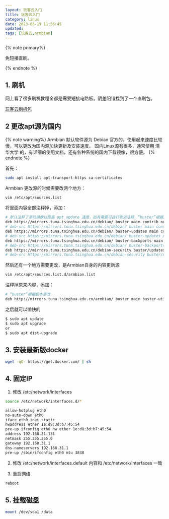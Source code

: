 ```yaml
---
layout: 玩客云入门
title: 玩客云入门
category: linux
date: 2023-08-19 11:56:45
updated:
tags: [玩客云,armbian]
---
```


{% note primary%}

免短接直刷。

{% endnote %}

<!-- more -->

## 1. 刷机

网上看了很多刷机教程全都是需要短接电路板。阴差阳错找到了一个直刷包。

[玩客云刷机包]()


## 2 更改apt源为国内

{% note warning%}
Armbian 默认软件源为 Debian 官方的，使用起来速度比较慢，可以更改为国内源加快更新及安装速度。
国内Linux源有很多，通常使用 清华大学 的，有详细的使用文档，还有各种系统的国内下载镜像，很方便。
{% endnote %}

首先：

```sh
sudo apt install apt-transport-https ca-certificates
```

Armbian 更改源的时候需要改两个地方：

```sh
vim /etc/apt/sources.list
```

将里面内容全部注释掉，添加：

```sh
# 默认注释了源码镜像以提高 apt update 速度，如有需要可自行取消注释，“buster”根据版本更改。
deb https://mirrors.tuna.tsinghua.edu.cn/debian/ buster main contrib non-free
# deb-src https://mirrors.tuna.tsinghua.edu.cn/debian/ buster main contrib non-free
deb https://mirrors.tuna.tsinghua.edu.cn/debian/ buster-updates main contrib non-free
# deb-src https://mirrors.tuna.tsinghua.edu.cn/debian/ buster-updates main contrib non-free
deb https://mirrors.tuna.tsinghua.edu.cn/debian/ buster-backports main contrib non-free
# deb-src https://mirrors.tuna.tsinghua.edu.cn/debian/ buster-backports main contrib non-free
deb https://mirrors.tuna.tsinghua.edu.cn/debian-security buster/updates main contrib non-free
# deb-src https://mirrors.tuna.tsinghua.edu.cn/debian-security buster/updates main contrib non-free
```

然后还有一个地方需要更改，是Armbian自身的内容更新源

```sh
vim /etc/apt/sources.list.d/armbian.list
```

注释掉原来内容，添加：

```sh
# “buster”根据版本更改
deb http://mirrors.tuna.tsinghua.edu.cn/armbian/ buster main buster-utils buster-desktop
```

之后就可以愉快的

```sh
$ sudo apt update
$ sudo apt upgrade
or
$ sudo apt dist-upgrade
```

## 3. 安装最新版docker

```sh
wget -qO- https://get.docker.com/ | sh
```

## 4. 固定IP

1. 修改 /etc/network/interfaces

```sh
source /etc/network/interfaces.d/*

allow-hotplug eth0
no-auto-down eth0
iface eth0 inet static
hwaddress ether 1e:d8:3d:b7:45:54
pre-up ifconfig eth0 hw ether 1e:d8:3d:b7:45:54
address 192.168.31.131
netmask 255.255.255.0
gateway 192.168.31.1
dns-nameservers 192.168.31.1
pre-up /sbin/ifconfig eth0 mtu 3838
```

2. 修改 /etc/network/interfaces.default 内容和 /etc/network/interfaces 一致

3. 重启网络

```sh
reboot
```

## 5. 挂载磁盘

```sh
mount /dev/sda1 /data
```